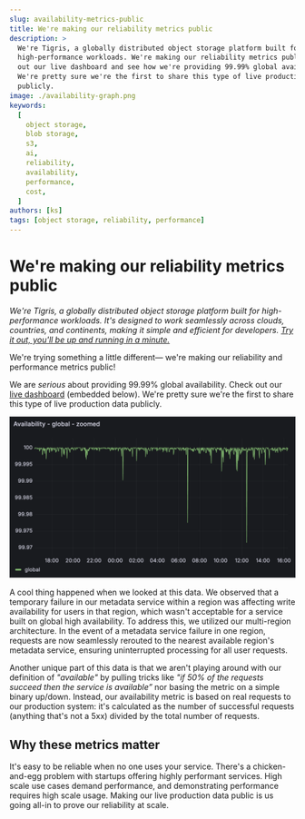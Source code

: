 ```yaml
---
slug: availability-metrics-public
title: We're making our reliability metrics public
description: >
  We're Tigris, a globally distributed object storage platform built for
  high-performance workloads. We're making our reliability metrics public! Check
  out our live dashboard and see how we're providing 99.99% global availability.
  We're pretty sure we're the first to share this type of live production data
  publicly.
image: ./availability-graph.png
keywords:
  [
    object storage,
    blob storage,
    s3,
    ai,
    reliability,
    availability,
    performance,
    cost,
  ]
authors: [ks]
tags: [object storage, reliability, performance]
---
```


# We're making our reliability metrics public

_We're Tigris, a globally distributed object storage platform built for
high-performance workloads. It's designed to work seamlessly across clouds,
countries, and continents, making it simple and efficient for developers.
[Try it out, you'll be up and running in a minute.](https://storage.new/)_

We're trying something a little different— we're making our reliability and
performance metrics public!

We are _serious_ about providing 99.99% global availability. Check out our
[live dashboard](https://public-metrics.storage.tigris.dev/pgrafana/d/bdy2ujij13fuod/availability?orgId=1)
(embedded below). We're pretty sure we're the first to share this type of live
production data publicly.

<!-- truncate -->

<span align="center">[![Tigris availability graph](availability-graph.png)](https://public-metrics.storage.tigris.dev/pgrafana/d/bdy2ujij13fuod/availability?orgId=1)</span>

A cool thing happened when we looked at this data. We observed that a temporary
failure in our metadata service within a region was affecting write availability
for users in that region, which wasn't acceptable for a service built on global
high availability. To address this, we utilized our multi-region architecture.
In the event of a metadata service failure in one region, requests are now
seamlessly rerouted to the nearest available region's metadata service, ensuring
uninterrupted processing for all user requests.

Another unique part of this data is that we aren't playing around with our
definition of _"available"_ by pulling tricks like _"if 50% of the requests
succeed then the service is available”_ nor basing the metric on a simple binary
up/down. Instead, our availability metric is based on real requests to our
production system: it's calculated as the number of successful requests
(anything that's not a 5xx) divided by the total number of requests.

## Why these metrics matter

It's easy to be reliable when no one uses your service. There's a
chicken-and-egg problem with startups offering highly performant services. High
scale use cases demand performance, and demonstrating performance requires high
scale usage. Making our live production data public is us going all-in to prove
our reliability at scale.
